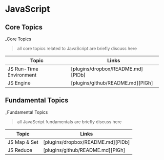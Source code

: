 # JavaScript

## Core Topics

_Core Topics

> all core topics related to JavaScript are briefly discuss here

| Topic | Links |
| ------ | ------ |
| JS Run-Time Environment | [plugins/dropbox/README.md][PlDb] |
| JS Engine | [plugins/github/README.md][PlGh] |


## Fundamental Topics

_Fundamental Topics

> all JavaScript fundamentals are briefly discuss here

| Topic | Links |
| ------ | ------ |
| JS Map & Set | [plugins/dropbox/README.md][PlDb] |
| JS Reduce | [plugins/github/README.md][PlGh] |
